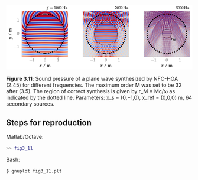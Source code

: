 ![Fig 3.11](fig3_11.png)

**Figure 3.11**: Sound pressure of a plane wave synthesized by NFC-HOA (2.45)
for different frequencies. The maximum order M was set to be 32 after (3.5).
The region of correct synthesis is given by r_M = Mc/ω as indicated by the
dotted line. Parameters: x_s = (0,−1,0), x_ref = (0,0,0) m, 64 secondary
sources.

## Steps for reproduction

Matlab/Octave:
```Matlab
>> fig3_11
```

Bash:
```Bash
$ gnuplot fig3_11.plt
```
